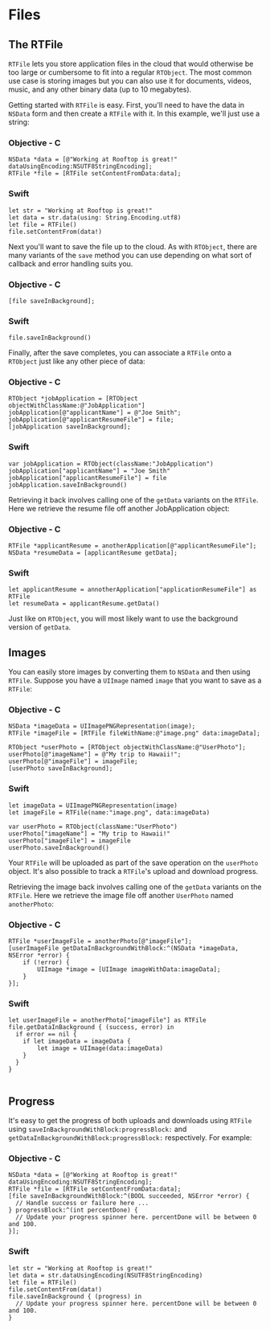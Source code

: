 # Files

## The RTFile

`RTFile` lets you store application files in the cloud that would otherwise be too large or cumbersome to fit into a regular `RTObject`. The most common use case is storing images but you can also use it for documents, videos, music, and any other binary data (up to 10 megabytes).

Getting started with `RTFile` is easy. First, you'll need to have the data in `NSData` form and then create a `RTFile` with it. In this example, we'll just use a string:

### Objective - C
<pre><code class="objectivec">NSData *data = [@"Working at Rooftop is great!" dataUsingEncoding:NSUTF8StringEncoding];
RTFile *file = [RTFile setContentFromData:data];
</code></pre>

### Swift
<pre><code class="swift">let str = "Working at Rooftop is great!"
let data = str.data(using: String.Encoding.utf8)
let file = RTFile()
file.setContentFrom(data!)
</code></pre>

Next you'll want to save the file up to the cloud. As with `RTObject`, there are many variants of the `save` method you can use depending on what sort of callback and error handling suits you.

### Objective - C
<pre><code class="objectivec">[file saveInBackground];
</code></pre>

### Swift
<pre><code class="swift">file.saveInBackground()
</code></pre>

Finally, after the save completes, you can associate a `RTFile` onto a `RTObject` just like any other piece of data:

### Objective - C
<pre><code class="objectivec">RTObject *jobApplication = [RTObject objectWithClassName:@"JobApplication"]
jobApplication[@"applicantName"] = @"Joe Smith";
jobApplication[@"applicantResumeFile"] = file;
[jobApplication saveInBackground];
</code></pre>

### Swift
<pre><code class="swift">var jobApplication = RTObject(className:"JobApplication")
jobApplication["applicantName"] = "Joe Smith"
jobApplication["applicantResumeFile"] = file
jobApplication.saveInBackground()
</code></pre>

Retrieving it back involves calling one of the `getData` variants on the `RTFile`. Here we retrieve the resume file off another JobApplication object:

### Objective - C
<pre><code class="objectivec">RTFile *applicantResume = anotherApplication[@"applicantResumeFile"];
NSData *resumeData = [applicantResume getData];
</code></pre>

### Swift
<pre><code class="swift">let applicantResume = annotherApplication["applicationResumeFile"] as RTFile
let resumeData = applicantResume.getData()
</code></pre>

Just like on `RTObject`, you will most likely want to use the background version of `getData`.

## Images

You can easily store images by converting them to `NSData` and then using `RTFile`. Suppose you have a `UIImage` named `image` that you want to save as a `RTFile`:

### Objective - C
<pre><code class="objectivec">NSData *imageData = UIImagePNGRepresentation(image);
RTFile *imageFile = [RTFile fileWithName:@"image.png" data:imageData];

RTObject *userPhoto = [RTObject objectWithClassName:@"UserPhoto"];
userPhoto[@"imageName"] = @"My trip to Hawaii!";
userPhoto[@"imageFile"] = imageFile;
[userPhoto saveInBackground];
</code></pre>

### Swift
<pre><code class="swift">let imageData = UIImagePNGRepresentation(image)
let imageFile = RTFile(name:"image.png", data:imageData)

var userPhoto = RTObject(className:"UserPhoto")
userPhoto["imageName"] = "My trip to Hawaii!"
userPhoto["imageFile"] = imageFile
userPhoto.saveInBackground()
</code></pre>

Your `RTFile` will be uploaded as part of the save operation on the `userPhoto` object. It's also possible to track a `RTFile`'s upload and download progress.

Retrieving the image back involves calling one of the `getData` variants on the `RTFile`. Here we retrieve the image file off another `UserPhoto` named `anotherPhoto`:

### Objective - C
<pre><code class="objectivec">RTFile *userImageFile = anotherPhoto[@"imageFile"];
[userImageFile getDataInBackgroundWithBlock:^(NSData *imageData, NSError *error) {
    if (!error) {
        UIImage *image = [UIImage imageWithData:imageData];
    }
}];
</code></pre>

### Swift
<pre><code class="swift">let userImageFile = anotherPhoto["imageFile"] as RTFile
file.getDataInBackground { (success, error) in
  if error == nil {
    if let imageData = imageData {
        let image = UIImage(data:imageData)
    }
  }
}

</code></pre>

## Progress

It's easy to get the progress of both uploads and downloads using `RTFile` using `saveInBackgroundWithBlock:progressBlock:` and `getDataInBackgroundWithBlock:progressBlock:` respectively. For example:

### Objective - C
<pre><code class="objectivec">NSData *data = [@"Working at Rooftop is great!" dataUsingEncoding:NSUTF8StringEncoding];
RTFile *file = [RTFile setContentFromData:data];
[file saveInBackgroundWithBlock:^(BOOL succeeded, NSError *error) {
  // Handle success or failure here ...
} progressBlock:^(int percentDone) {
  // Update your progress spinner here. percentDone will be between 0 and 100.
}];
</code></pre>

### Swift
<pre><code class="swift">let str = "Working at Rooftop is great!"
let data = str.dataUsingEncoding(NSUTF8StringEncoding)
let file = RTFile()
file.setContentFrom(data!)
file.saveInBackground { (progress) in
  // Update your progress spinner here. percentDone will be between 0 and 100.
}
</code></pre>